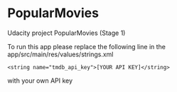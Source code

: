 # PopularMovies
Udacity project PopularMovies (Stage 1)

To run this app please replace the following line in the app/src/main/res/values/strings.xml
```
<string name="tmdb_api_key">[YOUR API KEY]</string>
```
with your own API key